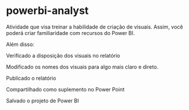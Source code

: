 # powerbi-analyst

Atividade que visa treinar a habilidade de criação de visuais. Assim, você poderá criar familiaridade com recursos do Power BI.

Além disso: 

Verificado a disposição dos visuais no relatório 

Modificado os nomes dos visuais para algo mais claro e direto.

Publicado o relatório

Compartilhado como suplemento no Power Point 

Salvado o projeto de Power BI  
